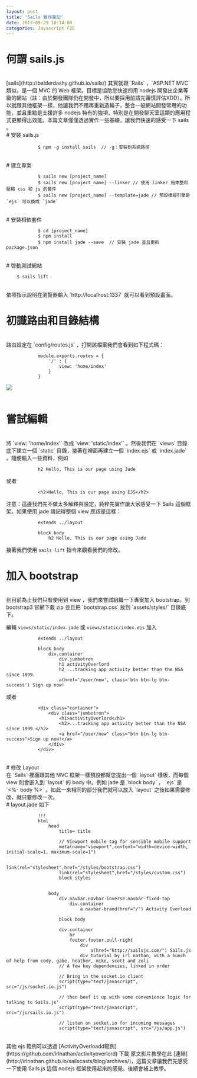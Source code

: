 ```yaml
---
layout: post
title: 'Sails 實作筆記'
date: 2013-09-29 10:14:00
categories: Javascript F2E
---
```


# 何謂 sails.js
<br />
[sails](http://balderdashy.github.io/sails/) 其實就跟 `Rails` ，`ASP.NET MVC` 類似，是一個 MVC 的 Web 框架。目標是協助您快速的用 nodejs 開發出企業等級的網站（註：由於開發團隊仍在開發中，所以要採用前請先審慎評估XDD）。所以就跟其他框架一樣，他讓我們不用再重新造輪子，整合一般網站開發常用的功能，並且重點是支援許多 nodejs 特有的強項，特別是在開發聊天室這類的應用程式更顯得出效能。本篇文章僅僅透過實作一些基礎，讓我們快速的感受一下 sails 。
<br />
# 安裝 sails.js
<br />

				$ npm -g install sails  // -g：安裝到系統路徑
        
<br />
# 建立專案
<br />

				$ sails new [project_name]
				$ sails new [project_name] --linker // 使用 linker 用來整和壓縮 css 和 js 的套件
				$ sails new [project_name] --template=jade // 預設樣板引擎是 `ejs` 可以換成 `jade`
        
<br />
# 安裝相依套件
<br />

				$ cd [project_name]
				$ npm install
				$ npm install jade --save  // 安裝 jade 並且更新 package.json

<br />
# 啓動測試網站
<br />
				
        $ sails lift
        
<br />
依照指示說明在瀏覽器輸入 `http://localhost:1337` 就可以看到預設畫面。
<br />

# 初識路由和目錄結構
<br />
路由設定在 `config/routes.js` ，打開該檔案我們會看到如下程式碼：

				module.exports.routes = {
					'/' : {
						view: 'home/index'
					}
				}
![](http://i.imgur.com/tOhZOb3.png)
<br />
<br />
# 嘗試編輯
<br />
將 `view: 'home/index'` 改成 `view: 'static/index'` 。然後我們在 `views` 目錄底下建立一個 `static` 目錄，接著在裡面再建立一個 `index.ejs` 或 `index.jade` 。隨便輸入一些資料，例如

				h2 Hello, This is our page using Jade
        
或者

				<h2>Hello, This is our page using EJS</h2>
        
注意：這邊我們先不做太多解釋與設定，純粹先實作讓大家感受一下 Sails 這個框架。如果使用 jade 請記得整個 view 應該是這樣：

				extends ../layout
        
				block body
					h2 Hello, This is our page using Jade

接著我們使用 `sails lift` 指令來觀看我們的修改。
<br />
# 加入 bootstrap
<br />
到目前為止我們只有使用到 view ，我們來嘗試組織一下專案加入 bootstrap。到 bootstrap3 官網下載 zip 並且把 `bootstrap.css` 放到 `assets/styles/` 目錄底下。

編輯 `views/static/index.jade` 或 `views/static/index.ejs` 加入

				extends ../layout
 
				block body
					div.container
						div.jumbotron
						h1 activityOverlord
						h2 ...tracking app activity better than the NSA since 1899.
						a(href='/user/new', class='btn btn-lg btn-success') Sign up now!

或者

				<div class="container">
					<div class="jumbotron">
						<h1>activityOverlord</h1>
						<h2>...tracking app activity better than the NSA since 1899.</h2>
						<a href="/user/new" class="btn btn-lg btn-success">Sign up now!</a>
					</div>
				</div>
<br />
# 修改 Layout
<br />
在 `Sails` 裡面跟其他 MVC 框架一樣預設都幫您提出一個 `layout` 樣板，而每個 view 則會嵌入到 `layout` 的 body 中。例如 jade 是 `block body` ， `ejs` 是 `<%- body %>` 。如此一來相同的部分我們就可以放入 `layout` 之後如果需要修改，就只要修改一次。
<br />
# layout.jade 如下
<br />

				!!!
				html
					head
						title= title

						// Viewport mobile tag for sensible mobile support
						meta(name="viewport",content="width=device-width, initial-scale=1, maximum-scale=1")

						link(rel="stylesheet",href="/styles/bootstrap.css")
						link(rel="stylesheet",href="/styles/custom.css")
						block styles


					body
						div.navbar.navbar-inverse.navbar-fixed-top
							div.container
								a.navbar-brand(href="/") Activity Overload  
                
						block body
    
						div.container
							hr
							footer.footer.pull-right
								div
									a(href="http://sailsjs.com/") Sails.js
								div tutorial by irl nathan, with a bunch of help from cody, gabe, heather, mike, scott and zoli
						// A few key dependencies, linked in order

						// Bring in the socket.io client
						script(type="text/javascript", src="/js/socket.io.js")

						// then beef it up with some convenience logic for talking to Sails.js'
						script(type="text/javascript", src="/js/sails.io.js")

						// listen on socket.io for incoming messages
						script(type="text/javascript", src="/js/app.js")
                
<br />             
其他 ejs 範例可以透過 [ActivityOverloadd範例](https://github.com/irlnathan/activityoverlord) 下載
原文影片教學在此 [連結](http://irlnathan.github.io/sailscasts/blog/archives/)，這篇文章讓我們先感受一下使用 Sails.js 這個 nodejs 框架使用起來的感覺。後續會補上教學。
 		